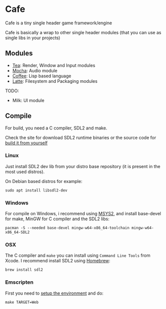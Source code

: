 # Cafe

Cafe is a tiny single header game framework/engine


Cafe is basically a wrap to other single header modules (that you can use as single libs in your projects)

## Modules
- [Tea](https://github.com/cafe-engine/tea): Render, Window and Input modules
- [Mocha](https://github.com/cafe-engine/mocha): Audio module
- [Coffee](https://github.com/cafe-engine/coffee): Lisp based language
- [Latte](https://github.com/cafe-engine/latte): Filesystem and Packaging modules

TODO:

- Milk: UI module

## Compile

For build, you need a C compiler, SDL2 and make.

Check the site for download SDL2 runtime binaries or the source code for [build it from yourself](https://www.libsdl.org/download-2.0.php)

### Linux

Just install SDL2 dev lib from your distro base repository (it is present in the most used distros).

On Debian based distros for example:
```
sudo apt install libsdl2-dev
```

### Windows

For compile on Windows, i recommend using [MSYS2](https://www.msys2.org), and install base-devel for make, MinGW for C compiler and the SDL2 libs:

```
pacman -S --needed base-devel mingw-w64-x86_64-toolchain mingw-w64-x86_64-SDL2
```

### OSX

The C compiler and `make` you can install using `Command Line Tools` from Xcode.
I recommend install SDL2 using [Homebrew](https://brew.sh/index_pt-br):

```
brew install sdl2
```

### Emscripten

First you need to [setup the environment](https://emscripten.org/docs/getting_started/downloads.html) and do:
```
make TARGET=Web
```
